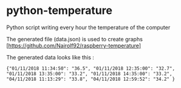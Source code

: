 # python-temperature

Python script writing every hour the temperature of the computer 

The generated file (data.json) is used to create graphs [https://github.com/Nairolf92/raspberry-temperature]

The generated data looks like this :

```
{"01/11/2018 11:34:50": "36.5", "01/11/2018 12:35:00": "32.7", "01/11/2018 13:35:00": "33.2", "01/11/2018 14:35:00": "33.2", "04/11/2018 11:13:29": "33.8", "04/11/2018 12:59:52": "34.2" } 
```

